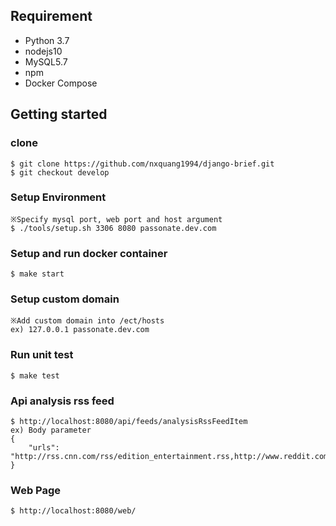 ## Requirement
* Python 3.7
* nodejs10
* MySQL5.7
* npm
* Docker Compose

## Getting started
### clone
```
$ git clone https://github.com/nxquang1994/django-brief.git
$ git checkout develop
```
### Setup Environment
```
※Specify mysql port, web port and host argument
$ ./tools/setup.sh 3306 8080 passonate.dev.com
```

### Setup and run docker container
```
$ make start
```

### Setup custom domain
```
※Add custom domain into /ect/hosts
ex) 127.0.0.1 passonate.dev.com
```

### Run unit test
```
$ make test
```

### Api analysis rss feed
```
$ http://localhost:8080/api/feeds/analysisRssFeedItem
ex) Body parameter
{
    "urls": "http://rss.cnn.com/rss/edition_entertainment.rss,http://www.reddit.com/r/python/.rss"
}
```
### Web Page
```
$ http://localhost:8080/web/
```
